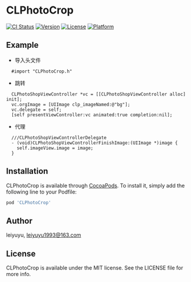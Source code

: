 # CLPhotoCrop

[![CI Status](https://img.shields.io/travis/leiyuyu/CLPhotoCrop.svg?style=flat)](https://travis-ci.org/leiyuyu/CLPhotoCrop)
[![Version](https://img.shields.io/cocoapods/v/CLPhotoCrop.svg?style=flat)](https://cocoapods.org/pods/CLPhotoCrop)
[![License](https://img.shields.io/cocoapods/l/CLPhotoCrop.svg?style=flat)](https://cocoapods.org/pods/CLPhotoCrop)
[![Platform](https://img.shields.io/cocoapods/p/CLPhotoCrop.svg?style=flat)](https://cocoapods.org/pods/CLPhotoCrop)

## Example

- 导入头文件

```objc
  #import "CLPhotoCrop.h"
```

- 跳转

```objc
  CLPhotoShopViewController *vc = [[CLPhotoShopViewController alloc] init];
  vc.orgImage = [UIImage clp_imageNamed:@"bg"];
  vc.delegate = self;
  [self presentViewController:vc animated:true completion:nil];
```

- 代理

```objc
  ///CLPhotoShopViewControllerDelegate
  - (void)CLPhotoShopViewControllerFinishImage:(UIImage *)image {
    self.imageView.image = image;
  }
```

## Installation

CLPhotoCrop is available through [CocoaPods](https://cocoapods.org). To install
it, simply add the following line to your Podfile:

```ruby
pod 'CLPhotoCrop'
```

## Author

leiyuyu, leiyuyu1993@163.com

## License

CLPhotoCrop is available under the MIT license. See the LICENSE file for more info.

